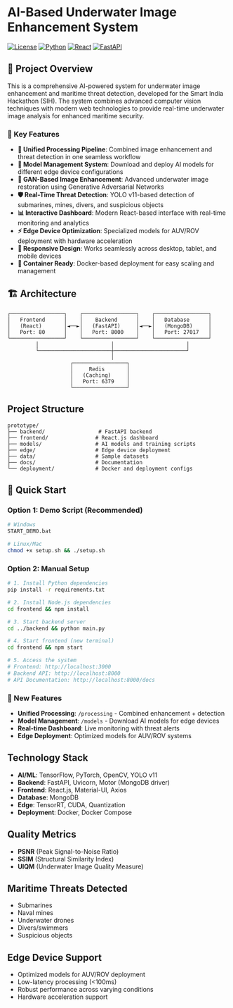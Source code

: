 # AI-Based Underwater Image Enhancement System

[![License](https://img.shields.io/badge/license-MIT-blue.svg)](LICENSE)
[![Python](https://img.shields.io/badge/python-3.11+-green.svg)](https://python.org)
[![React](https://img.shields.io/badge/react-18.0+-blue.svg)](https://reactjs.org)
[![FastAPI](https://img.shields.io/badge/fastapi-0.104+-teal.svg)](https://fastapi.tiangolo.com)

## 🌊 Project Overview

This is a comprehensive AI-powered system for underwater image enhancement and maritime threat detection, developed for the Smart India Hackathon (SIH). The system combines advanced computer vision techniques with modern web technologies to provide real-time underwater image analysis for enhanced maritime security.

### 🎯 Key Features

- **🌊 Unified Processing Pipeline**: Combined image enhancement and threat detection in one seamless workflow
- **🔧 Model Management System**: Download and deploy AI models for different edge device configurations
- **🤖 GAN-Based Image Enhancement**: Advanced underwater image restoration using Generative Adversarial Networks
- **🛡️ Real-Time Threat Detection**: YOLO v11-based detection of submarines, mines, divers, and suspicious objects
- **📊 Interactive Dashboard**: Modern React-based interface with real-time monitoring and analytics
- **⚡ Edge Device Optimization**: Specialized models for AUV/ROV deployment with hardware acceleration
- **📱 Responsive Design**: Works seamlessly across desktop, tablet, and mobile devices
- **🐳 Container Ready**: Docker-based deployment for easy scaling and management

## 🏗️ Architecture

```
┌─────────────────┐    ┌─────────────────┐    ┌─────────────────┐
│   Frontend      │    │    Backend      │    │   Database      │
│   (React)       │◄──►│   (FastAPI)     │◄──►│   (MongoDB)     │
│   Port: 80      │    │   Port: 8000    │    │   Port: 27017   │
└─────────────────┘    └─────────────────┘    └─────────────────┘
         │                       │                       │
         └───────────────────────┼───────────────────────┘
                                 │
                    ┌─────────────────┐
                    │     Redis       │
                    │   (Caching)     │
                    │   Port: 6379    │
                    └─────────────────┘
```

## Project Structure
```
prototype/
├── backend/                 # FastAPI backend
├── frontend/               # React.js dashboard
├── models/                 # AI models and training scripts
├── edge/                   # Edge device deployment
├── data/                   # Sample datasets
├── docs/                   # Documentation
└── deployment/             # Docker and deployment configs
```

## 🚀 Quick Start

### Option 1: Demo Script (Recommended)
```bash
# Windows
START_DEMO.bat

# Linux/Mac
chmod +x setup.sh && ./setup.sh
```

### Option 2: Manual Setup
```bash
# 1. Install Python dependencies
pip install -r requirements.txt

# 2. Install Node.js dependencies
cd frontend && npm install

# 3. Start backend server
cd ../backend && python main.py

# 4. Start frontend (new terminal)
cd frontend && npm start

# 5. Access the system
# Frontend: http://localhost:3000
# Backend API: http://localhost:8000
# API Documentation: http://localhost:8000/docs
```

### 🌟 New Features
- **Unified Processing**: `/processing` - Combined enhancement + detection
- **Model Management**: `/models` - Download AI models for edge devices
- **Real-time Dashboard**: Live monitoring with threat alerts
- **Edge Deployment**: Optimized models for AUV/ROV systems

## Technology Stack
- **AI/ML**: TensorFlow, PyTorch, OpenCV, YOLO v11
- **Backend**: FastAPI, Uvicorn, Motor (MongoDB driver)
- **Frontend**: React.js, Material-UI, Axios
- **Database**: MongoDB
- **Edge**: TensorRT, CUDA, Quantization
- **Deployment**: Docker, Docker Compose

## Quality Metrics
- **PSNR** (Peak Signal-to-Noise Ratio)
- **SSIM** (Structural Similarity Index)
- **UIQM** (Underwater Image Quality Measure)

## Maritime Threats Detected
- Submarines
- Naval mines
- Underwater drones
- Divers/swimmers
- Suspicious objects

## Edge Device Support
- Optimized models for AUV/ROV deployment
- Low-latency processing (<100ms)
- Robust performance across varying conditions
- Hardware acceleration support